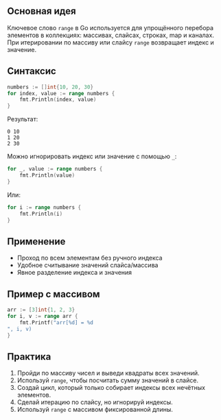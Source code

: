
## Основная идея

Ключевое слово `range` в Go используется для упрощённого перебора элементов в коллекциях: массивах, слайсах, строках, map и каналах. При итерировании по массиву или слайсу `range` возвращает индекс и значение.

## Синтаксис

```go
numbers := []int{10, 20, 30}
for index, value := range numbers {
    fmt.Println(index, value)
}
```

Результат:
```
0 10
1 20
2 30
```

Можно игнорировать индекс или значение с помощью `_`:

```go
for _, value := range numbers {
    fmt.Println(value)
}
```

Или:

```go
for i := range numbers {
    fmt.Println(i)
}
```

## Применение

- Проход по всем элементам без ручного индекса
- Удобное считывание значений слайса/массива
- Явное разделение индекса и значения

## Пример с массивом

```go
arr := [3]int{1, 2, 3}
for i, v := range arr {
    fmt.Printf("arr[%d] = %d
", i, v)
}
```

## Практика

1. Пройди по массиву чисел и выведи квадраты всех значений.
2. Используй `range`, чтобы посчитать сумму значений в слайсе.
3. Создай цикл, который только собирает индексы всех нечётных элементов.
4. Сделай итерацию по слайсу, но игнорируй индексы.
5. Используй `range` с массивом фиксированной длины.
